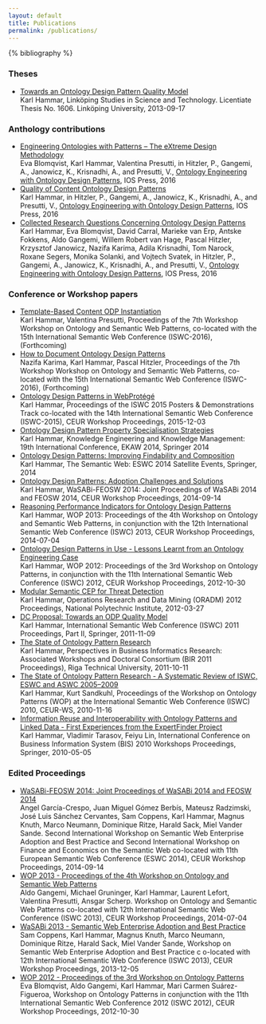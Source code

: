 ```yaml
---
layout: default
title: Publications
permalink: /publications/
---
```


{% bibliography %}

### Theses
* [Towards an Ontology Design Pattern Quality Model](http://liu.diva-portal.org/smash/get/diva2:638999/FULLTEXT02.pdf)<br />
Karl Hammar, Linköping Studies in Science and Technology. Licentiate Thesis No. 1606. Linköping University, 2013-09-17

### Anthology contributions
* [Engineering Ontologies with Patterns – The eXtreme Design Methodology](http://hj.diva-portal.org/smash/get/diva2:1040714/FULLTEXT01.pdf)<br />
Eva Blomqvist, Karl Hammar, Valentina Presutti, in Hitzler, P., Gangemi, A., Janowicz, K., Krisnadhi, A., and Presutti, V., [Ontology Engineering with Ontology Design Patterns](http://ebooks.iospress.nl/volume/ontology-engineering-with-ontology-design-patterns-foundations-and-applications), IOS Press, 2016
* [Quality of Content Ontology Design Patterns](http://hj.diva-portal.org/smash/get/diva2:1040720/FULLTEXT01.pdf)<br />
Karl Hammar, in Hitzler, P., Gangemi, A., Janowicz, K., Krisnadhi, A., and Presutti, V., [Ontology Engineering with Ontology Design Patterns](http://ebooks.iospress.nl/volume/ontology-engineering-with-ontology-design-patterns-foundations-and-applications), IOS Press, 2016
* [Collected Research Questions Concerning Ontology Design Patterns](http://hj.diva-portal.org/smash/get/diva2:1040723/FULLTEXT01.pdf)<br />
Karl Hammar, Eva Blomqvist, David Carral, Marieke van Erp, Antske Fokkens, Aldo Gangemi, Willem Robert van Hage, Pascal Hitzler, Krzysztof Janowicz, Nazifa Karima, Adila Krisnadhi, Tom Narock, Roxane Segers, Monika Solanki, and Vojtech Svatek, in Hitzler, P., Gangemi, A., Janowicz, K., Krisnadhi, A., and Presutti, V., [Ontology Engineering with Ontology Design Patterns](http://ebooks.iospress.nl/volume/ontology-engineering-with-ontology-design-patterns-foundations-and-applications), IOS Press, 2016

### Conference or Workshop papers
* [Template-Based Content ODP Instantiation](http://ontologydesignpatterns.org/wiki/images/1/11/WOP2016_paper_01.pdf)<br />
Karl Hammar, Valentina Presutti, Proceedings of the 7th Workshop Workshop on Ontology and Semantic Web Patterns, co-located with the 15th International Semantic Web Conference (ISWC-2016), (Forthcoming)
* [How to Document Ontology Design Patterns](http://ontologydesignpatterns.org/wiki/images/1/11/WOP2016_paper_02.pdf)<br />
Nazifa Karima, Karl Hammar, Pascal Hitzler, Proceedings of the 7th Workshop Workshop on Ontology and Semantic Web Patterns, co-located with the 15th International Semantic Web Conference (ISWC-2016), (Forthcoming)
* [Ontology Design Patterns in WebProtégé](http://hj.diva-portal.org/smash/get/diva2:877199/FULLTEXT01.pdf)<br />
Karl Hammar, Proceedings of the ISWC 2015 Posters &amp; Demonstrations Track co-located with the 14th International Semantic Web Conference (ISWC-2015), CEUR Workshop Proceedings, 2015-12-03
* [Ontology Design Pattern Property Specialisation Strategies](http://www.diva-portal.org/smash/get/diva2:767177/FULLTEXT01.pdf)<br />
 Karl Hammar, Knowledge Engineering and Knowledge Management: 19th International Conference, EKAW 2014, Springer 2014
* [Ontology Design Patterns: Improving Findability and Composition](http://www.diva-portal.org/smash/get/diva2:767176/FULLTEXT01.pdf)<br />
Karl Hammar, The Semantic Web: ESWC 2014 Satellite Events, Springer, 2014
* [Ontology Design Patterns: Adoption Challenges and Solutions](http://hj.diva-portal.org/smash/get/diva2:747226/FULLTEXT01.pdf)<br />
Karl Hammar, WaSABi-FEOSW 2014: Joint Proceedings of WaSABi 2014 and FEOSW 2014, CEUR Workshop Proceedings, 2014-09-14
* [Reasoning Performance Indicators for Ontology Design Patterns](http://hj.diva-portal.org/smash/get/diva2:687907/FULLTEXT01.pdf)<br />
Karl Hammar, WOP 2013: Proceedings of the 4th Workshop on Ontology and Semantic Web Patterns, in conjunction with the 12th International Semantic Web Conference (ISWC) 2013, CEUR Workshop Proceedings, 2014-07-04
* [Ontology Design Patterns in Use - Lessons Learnt from an Ontology Engineering Case](http://www.diva-portal.org/smash/get/diva2:567395/FULLTEXT02)<br />
 Karl Hammar, WOP 2012: Proceedings of the 3rd Workshop on Ontology Patterns, in conjunction with the 11th International Semantic Web Conference (ISWC) 2012, CEUR Workshop Proceedings, 2012-10-30
* [Modular Semantic CEP for Threat Detection](http://hj.diva-portal.org/smash/get/diva2:512242/FULLTEXT02)<br />
   Karl Hammar, Operations Research and Data Mining (ORADM) 2012 Proceedings, National Polytechnic Institute, 2012-03-27
* [DC Proposal: Towards an ODP Quality Model](http://hj.diva-portal.org/smash/get/diva2:455241/FULLTEXT02)<br />
 Karl Hammar, International Semantic Web Conference (ISWC) 2011 Proceedings, Part II, Springer, 2011-11-09
* [The State of Ontology Pattern Research](http://hj.diva-portal.org/smash/get/diva2:447173/FULLTEXT01)<br />
 Karl Hammar, Perspectives in Business Informatics Research: Associated Workshops and Doctoral Consortium (BIR 2011 Proceedings), Riga Technical University, 2011-10-11
* [The State of Ontology Pattern Research - A Systematic Review of ISWC, ESWC and ASWC 2005–2009](http://hj.diva-portal.org/smash/get/diva2:370448/FULLTEXT01)<br />
 Karl Hammar, Kurt Sandkuhl, Proceedings of the Workshop on Ontology Patterns (WOP) at the International Semantic Web Conference (ISWC) 2010, CEUR-WS, 2010-11-16
* [Information Reuse and Interoperability with Ontology Patterns and Linked Data - First Experiences from the ExpertFinder Project](http://hj.diva-portal.org/smash/get/diva2:321895/FULLTEXT02)<br />
 Karl Hammar, Vladimir Tarasov, Feiyu Lin, International Conference on Business Information System (BIS) 2010 Workshops Proceedings, Springer, 2010-05-05

### Edited Proceedings
* [WaSABi-FEOSW 2014: Joint Proceedings of WaSABi 2014 and FEOSW 2014](http://ceur-ws.org/Vol-1240/)<br />
 Angel García-Crespo, Juan Miguel Gómez Berbís, Mateusz Radzimski, José Luis Sánchez Cervantes, Sam Coppens, Karl Hammar, Magnus Knuth, Marco Neumann, Dominique Ritze, Harald Sack, Miel Vander Sande.  Second International Workshop on Semantic Web Enterprise Adoption and Best Practice and Second International Workshop on Finance and Economics on the Semantic Web co-located with 11th European Semantic Web Conference (ESWC 2014),  CEUR Workshop Proceedings, 2014-09-14
* [WOP 2013 - Proceedings of the 4th Workshop on Ontology and Semantic Web Patterns](http://ceur-ws.org/Vol-1188/)<br />
<span style="background-color:transparent">Aldo Gangemi, Michael Gruninger, Karl Hammar, Laurent Lefort, Valentina Presutti, Ansgar Scherp.  Workshop on Ontology and Semantic Web Patterns co-located with 12th International Semantic Web Conference (ISWC 2013), CEUR Workshop Proceedings, 2014-07-04
* [WaSABi 2013 -  Semantic Web Enterprise Adoption and Best Practice](http://ceur-ws.org/Vol-1106/)<br />
Sam Coppens, Karl Hammar, Magnus Knuth, Marco Neumann, Dominique Ritze, Harald Sack, Miel Vander Sande,  Workshop on Semantic Web Enterprise Adoption and Best Practice c o-located with 12th International Semantic Web Conference (ISWC 2013), CEUR Workshop Proceedings, 2013-12-05
* [WOP 2012 - Proceedings of the 3rd Workshop on Ontology Patterns](http://ceur-ws.org/Vol-929/proceedings.pdf)<br />
 Eva Blomqvist, Aldo Gangemi, Karl Hammar, Mari Carmen Suárez-Figueroa, Workshop on Ontology Patterns in conjunction with the 11th International Semantic Web Conference 2012 (ISWC 2012), CEUR Workshop Proceedings, 2012-10-30
